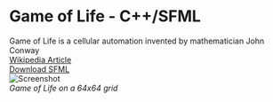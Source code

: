 # Game of Life - C++/SFML
Game of Life is a cellular automation invented by mathematician John Conway
<br>
[Wikipedia Article](https://en.wikipedia.org/wiki/Conway%27s_Game_of_Life)
<br>
[Download SFML](https://www.sfml-dev.org/download/sfml/2.5.1/)
<br>
![Screenshot](https://i.imgur.com/yMTSs70.png)
<br>
_Game of Life on a 64x64 grid_
